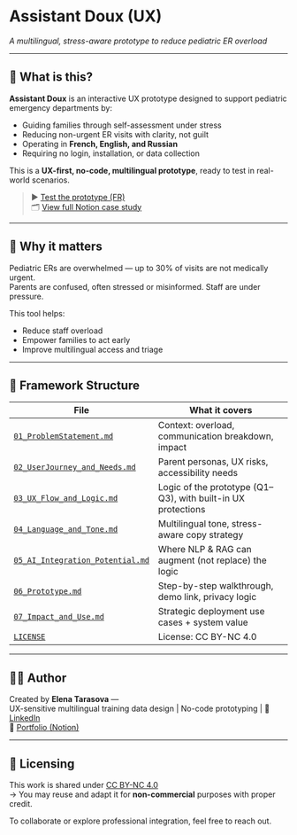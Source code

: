 # Assistant Doux (UX)  
*A multilingual, stress-aware prototype to reduce pediatric ER overload*

---

## 🎯 What is this?

**Assistant Doux** is an interactive UX prototype designed to support pediatric emergency departments by:

- Guiding families through self-assessment under stress  
- Reducing non-urgent ER visits with clarity, not guilt  
- Operating in **French, English, and Russian**  
- Requiring no login, installation, or data collection

This is a **UX-first, no-code, multilingual prototype**, ready to test in real-world scenarios.

> ▶️ [Test the prototype (FR)](https://tally.so/r/woxvze)  
> 🗂 [View full Notion case study](https://typhoon-twilight-962.notion.site/Assistant-Doux-UX-Prototype-pour-all-ger-les-urgences-p-diatriques-1d5e1e1b441280d6b753d57588361956)

---

## 🧠 Why it matters

Pediatric ERs are overwhelmed — up to 30% of visits are not medically urgent.  
Parents are confused, often stressed or misinformed. Staff are under pressure.

This tool helps:

- Reduce staff overload  
- Empower families to act early  
- Improve multilingual access and triage  

---

## 🧭 Framework Structure

| File                                | What it covers                                                   |
|-------------------------------------|------------------------------------------------------------------|
| [`01_ProblemStatement.md`](./01_ProblemStatement.md)         | Context: overload, communication breakdown, impact               |
| [`02_UserJourney_and_Needs.md`](./02_UserJourney_and_Needs.md) | Parent personas, UX risks, accessibility needs                   |
| [`03_UX_Flow_and_Logic.md`](./03_UX_Flow_and_Logic.md)         | Logic of the prototype (Q1–Q3), with built-in UX protections     |
| [`04_Language_and_Tone.md`](./04_Language_and_Tone.md)         | Multilingual tone, stress-aware copy strategy                    |
| [`05_AI_Integration_Potential.md`](./05_AI_Integration_Potential.md) | Where NLP & RAG can augment (not replace) the logic      |
| [`06_Prototype.md`](./06_Prototype.md)                         | Step-by-step walkthrough, demo link, privacy logic               |
| [`07_Impact_and_Use.md`](./07_Impact_and_Use.md)               | Strategic deployment use cases + system value                    |
| [`LICENSE`](./LICENSE)                                         | License: CC BY-NC 4.0                                            |

---

## 👩‍💻 Author

Created by **Elena Tarasova** —  
UX-sensitive multilingual training data design | No-code prototyping | 
🔗 [LinkedIn](https://www.linkedin.com/in/elena-tarasova-452b47b1/)  
📁 [Portfolio (Notion)](https://typhoon-twilight-962.notion.site/Elena-Tarasova-Personal-Portfolio-15fe1e1b441280d08d1cc2c91c86c750?pvs=73)

---

## 🔐 Licensing

This work is shared under [CC BY-NC 4.0](https://creativecommons.org/licenses/by-nc/4.0/)  
→ You may reuse and adapt it for **non-commercial** purposes with proper credit.

To collaborate or explore professional integration, feel free to reach out.

